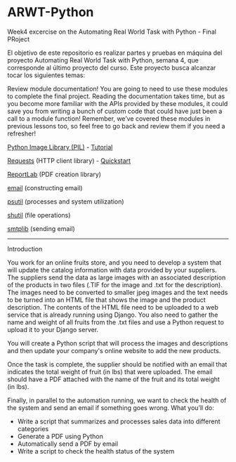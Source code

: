 # ARWT-Python
Week4 excercise on the Automating Real World Task with Python - Final PRoject


El objetivo de este repositorio es realizar partes y pruebas en máquina del
proyecto Automating Real World Task with Python, semana 4, que corresponde
al último proyecto del curso.
Este proyecto busca alcanzar tocar los siguientes temas:

Review module documentation! You are going to need to use these modules to complete the final project. Reading the documentation takes time, but as you become more familiar with the APIs provided by these modules, it could save you from writing a bunch of custom code that could have just been a call to a module function! Remember, we’ve covered these modules in previous lessons too, so feel free to go back and review them if you need a refresher!

[Python Image Library (PIL)](https://pillow.readthedocs.io/) - [Tutorial](https://pillow.readthedocs.io/en/stable/handbook/tutorial.html)

[Requests](https://requests.readthedocs.io/) (HTTP client library) - [Quickstart](https://requests.readthedocs.io/en/master/user/quickstart/)

[ReportLab](https://www.reportlab.com/docs/reportlab-userguide.pdf) (PDF creation library)

[email](https://docs.python.org/3/library/email.examples.html) (constructing email)

[psutil](https://psutil.readthedocs.io/) (processes and system utilization)

[shutil](https://docs.python.org/3/library/shutil.html) (file operations)

[smtplib](https://docs.python.org/3/library/smtplib.html) (sending email)


-----------------------------

Introduction

You work for an online fruits store, and you need to develop a system that will update the catalog information with data provided by your suppliers. The suppliers send the data as large images with an associated description of the products in two files (.TIF for the image and .txt for the description). The images need to be converted to smaller jpeg images and the text needs to be turned into an HTML file that shows the image and the product description. The contents of the HTML file need to be uploaded to a web service that is already running using Django. You also need to gather the name and weight of all fruits from the .txt files and use a Python request to upload it to your Django server.

You will create a Python script that will process the images and descriptions and then update your company's online website to add the new products.

Once the task is complete, the supplier should be notified with an email that indicates the total weight of fruit (in lbs) that were uploaded. The email should have a PDF attached with the name of the fruit and its total weight (in lbs). 

Finally, in parallel to the automation running, we want to check the health of the system and send an email if something goes wrong. 
What you’ll do:

*   Write a script that summarizes and processes sales data into different categories 
*   Generate a PDF using Python
*   Automatically send a PDF by email 
*   Write a script to check the health status of the system 
